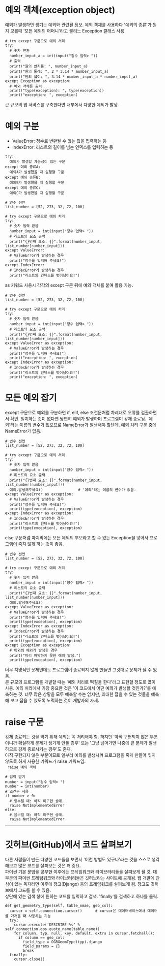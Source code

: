# 예외 객체(exception object)
예외가 발생하면 생기는 예외와 관련된 정보. 예외 객체를 사용하다 '예외의 종류'가 뭔지 모를때 '모든 예외의 어머니'라고 불리느 Exception 클래스 사용
```
# try except 구문으로 예외 처리
try:
  # 숫자 변환
  number_input_a = int(input("정수 입력> "))
  # 출력
  print("원의 반지름: ", number_input_a)
  print("원의 둘레: ", 2 * 3.14 * number_input_a)
  print("원의 넓이: ", 3.14 * number_input_a * number_input_a)
except Exception as exception:
  # 예외 객체를 출력
  print("type(exception): ", type(exception))
  print("exception: ", exception)
```
큰 규모의 웹 서비스를 구축한다면 내부에서 다양한 예외가 발생.
# 예외 구분
* ValueError: 정수로 변환될 수 없는 값을 입력하는 등
* IndexError: 리스트의 길이를 넘는 인덱스를 입력하는 등

```
try:
  예외가 발생할 가능성이 있는 구문
except 예외 종류A:
  예외A가 발생했을 때 실행할 구문
except 예외 종류B:
  예외B가 발생했을 때 실행할 구문
except 예외 종류C:
  예외C가 발생했을 때 실행할 구문
```
```
# 변수 선언
list_number = [52, 273, 32, 72, 100]

# try except 구문으로 예외 처리
try:
  # 숫자 입력 받음
  number_input = int(input("정수 입력> "))
  # 리스트의 요소 출력
  print("{}번째 요소: {}".format(number_input, list_number[number_input]))
except ValueError:
  # ValueError가 발생하는 경우
  print("정수를 입력해 주세요!")
except IndexError:
  # IndexError가 발생하는 경우
  print("리스트의 인덱스를 벗어났어요!")
```
as 키워드 사용시 각각의 except 구문 뒤에 예외 객체를 붙여 활용 가능.
```
# 변수 선언
list_number = [52, 273, 32, 72, 100]

# try except 구문으로 예외 처리
try:
  # 숫자 입력 받음
  number_input = int(input("정수 입력> "))
  # 리스트의 요소 출력
  print("{}번째 요소: {}".format(number_input, list_number[number_input]))
except ValueError as exception:
  # ValueError가 발생하는 경우
  print("정수를 입력해 주세요!")
  print("exception: ", exception)
except IndexError as exception:
  # IndexError가 발생하는 경우
  print("리스트의 인덱스를 벗어났어요!")
  print("exception: ", exception)
```
# 모든 예외 잡기
except 구문으로 예외를 구분하면 if, elif, else 조건문처럼 차례대로 오류를 검출하면서 확인. 일치하는 것이 없다면 당연히 예외가 발생하며 프로그램이 강제 종료됨.
'예외'라는 이름의 변수가 없으므로 NameError가 발생해야 할텐데, 예외 처리 구분 중에 NameError가 없음.
```
# 변수 선언
list_number = [52, 273, 32, 72, 100]

# try except 구문으로 예외 처리
try:
  # 숫자 입력 받음
  number_input = int(input("정수 입력> "))
  # 리스트의 요소 출력
  print("{}번째 요소: {}".format(number_input, list_number[number_input]))
  예외.발생해주세요()                # '예외'라는 이름의 변수가 없음.
except ValueError as exception:
  # ValueError가 발생하는 경우
  print("정수를 입력해 주세요!")
  print(type(exception), exception)
except IndexError as exception:
  # IndexError가 발생하는 경우
  print("리스트의 인덱스를 벗어났어요!")
  print(type(exception), exception)
```
else 구문처럼 마지막에는 모든 예외의 부모라고 할 수 있는 Exception을 넣어서 프로그램이 죽지 않게 하는 것이 좋음.
```
# 변수 선언
list_number = [52, 273, 32, 72, 100]

# try except 구문으로 예외 처리
try:
  # 숫자 입력 받음
  number_input = int(input("정수 입력> "))
  # 리스트의 요소 출력
  print("{}번째 요소: {}".format(number_input, list_number[number_input]))
  예외.발생해주세요()
except ValueError as exception:
  # ValueError가 발생하는 경우
  print("정수를 입력해 주세요!")
  print(type(exception), exception)
except IndexError as exception:
  # IndexError가 발생하는 경우
  print("리스트의 인덱스를 벗어났어요!")
  print(type(exception), exception)
except Exception as exception:
  # 이외의 예외가 발생한 경우
  print("미리 파악하지 못한 예외 발생.")
  print(type(exception), exception)
```
너무 치명적인 문제인데도 프로그램이 종료되지 않게 만들면 그것대로 문제가 될 수 있음.  
큰 규모의 프로그램을 개발할 때는 '예외 처리로 떡칠을 한다'라고 표현할 정도로 많이 사용. 예외 처리에서 가장 중요한 것은 '이 코드에서 어떤 예외가 발생할 것인가?'를 예측하는 것.
너무 많은 상황을 모두 예측할 수는 없지만, 최대한 잡을 수 있는 것들을 예측해 보고 잡을 수 있도록 노력하는 것이 개발자의 자세.

# raise 구문
강제 종료되는 것을 막기 위해 예외는 꼭 처리해야 함. 하지만 '아직 구현되지 않은 부분이니까 확실하게 문제가 생기게 만들 경우' 또는 '그냥 넘어가면 나중에 큰 문제가 발생하므로 강제 종료시키는 경우'도 존재.  
아직 구현되지 않은 부분이므로 일부러 예외를 발생시켜 프로그램을 죽게 만들어 잊지 않도록 하게 사용한 키워드가 raise 키워드임.  
``` raise 예외 객체```  
  
```
# 입력 받기
number = input("정수 입력> ")
number = int(number)
# 조건문 사용
if number > 0:
  # 양수일 때: 아직 미구현 상태.
  raise NotImplementedError
else:
  # 음수일 때: 아직 미구현 상태.
  raise NotImplementedError
```
___
# 깃허브(GitHub)에서 코드 살펴보기
다른 사람들이 만든 다양한 코드들을 보면서 '이런 방법도 있구나'라는 것을 스스로 생각해보고 많은 코드를 살펴보는 것은 꽤 중요.  
파이썬 기본 문법을 공부한 이후에는 프레임워크와 라이브러리들을 살펴보게 될 것. 대부분의 파이썬 프레임워크와 라이브러리들은 깃허브라는 사이트에 공개됨. 웹 개발에 관심이 있는 독자라면 이후에 장고(Django) 등의 프레임워크를 살펴보게 됨. 장고도 깃허브에서 코드를 볼 수 있음.  
상단에 있는 검색 창에 원하는 코드를 입력하고 검색. 'finally'를 검색하고 하나를 클릭.
```
def get_geometry_type(self, table_nmae, geo_col):
  cursor = self.connection.cursor()      # cursor은 데이터베이스에서 데이터를 가져올 때 사용하는 기능
  try:
    cursor.execute('DESCRIBE %s' % self.connection.ops.quote_name(table_name))
    for column, typ, null, key, default, extra in cursor.fetchall():
      if column == geo_col:
        field_type = OGRGeomType(typ).django
        field_params = {}
        break
  finally:
    cursor.close()
```
